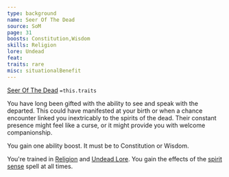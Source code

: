 ```yaml
---
type: background
name: Seer Of The Dead 
source: SoM
page: 31
boosts: Constitution,Wisdom
skills: Religion
lore: Undead
feat: 
traits: rare
misc: situationalBenefit
---
```


[Seer Of The Dead](###%20Seer%20Of%20The%20Dead)
`=this.traits`


You have long been gifted with the ability to see and speak with the departed. This could have manifested at your birth or when a chance encounter linked you inextricably to the spirits of the dead. Their constant presence might feel like a curse, or it might provide you with welcome companionship.

You gain one ability boost. It must be to Constitution or Wisdom.

You're trained in [Religion](Religion) and [Undead Lore](Undead%20Lore). You gain the effects of the [spirit sense](Spirit%20Sense.md) spell at all times.

